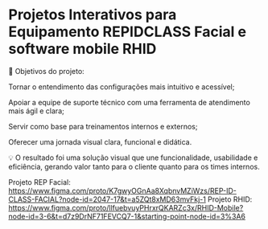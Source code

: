 # Projetos Interativos para Equipamento REPIDCLASS Facial e software mobile RHID

🎯 Objetivos do projeto:

Tornar o entendimento das configurações mais intuitivo e acessível;

Apoiar a equipe de suporte técnico com uma ferramenta de atendimento mais ágil e clara;

Servir como base para treinamentos internos e externos;

Oferecer uma jornada visual clara, funcional e didática.

💡 O resultado foi uma solução visual que une funcionalidade, usabilidade e eficiência, gerando valor tanto para o cliente quanto para os times internos.

Projeto REP Facial: https://www.figma.com/proto/K7gwyOGnAa8XqbnvMZiWzs/REP-ID-CLASS-FACIAL?node-id=2047-17&t=a5ZQt8xMD63mvFkj-1
Projeto RHID: https://www.figma.com/proto/llfuebvuyPHrxrQKARZc3x/RHID-Mobile?node-id=3-6&t=d7z9DrNF71FEVCQ7-1&starting-point-node-id=3%3A6
